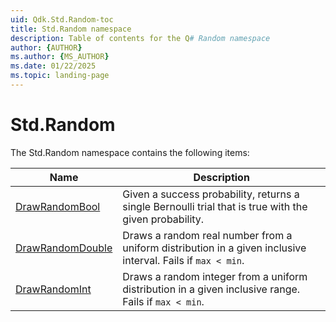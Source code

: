 ```yaml
---
uid: Qdk.Std.Random-toc
title: Std.Random namespace
description: Table of contents for the Q# Random namespace
author: {AUTHOR}
ms.author: {MS_AUTHOR}
ms.date: 01/22/2025
ms.topic: landing-page
---
```


# Std.Random

The Std.Random namespace contains the following items:

| Name | Description |
|------|-------------|
| [DrawRandomBool](xref:Qdk.Std.Random.DrawRandomBool) | Given a success probability, returns a single Bernoulli trial that is true with the given probability. |
| [DrawRandomDouble](xref:Qdk.Std.Random.DrawRandomDouble) | Draws a random real number from a uniform distribution in a given inclusive interval. Fails if `max < min`. |
| [DrawRandomInt](xref:Qdk.Std.Random.DrawRandomInt) | Draws a random integer from a uniform distribution in a given inclusive range. Fails if `max < min`. |
